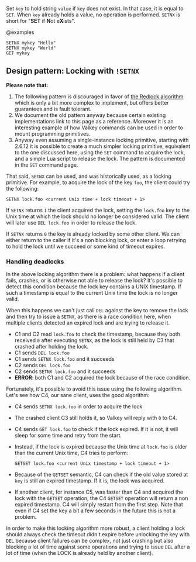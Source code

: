 Set `key` to hold string `value` if `key` does not exist.
In that case, it is equal to `SET`.
When `key` already holds a value, no operation is performed.
`SETNX` is short for "**SET** if **N**ot e**X**ists".

@examples

```cli
SETNX mykey "Hello"
SETNX mykey "World"
GET mykey
```

## Design pattern: Locking with `!SETNX`

**Please note that:**

1. The following pattern is discouraged in favor of [the Redlock algorithm](https://valkey.io/topics/distlock) which is only a bit more complex to implement, but offers better guarantees and is fault tolerant.
2. We document the old pattern anyway because certain existing implementations link to this page as a reference. Moreover it is an interesting example of how Valkey commands can be used in order to mount programming primitives.
3. Anyway even assuming a single-instance locking primitive, starting with 2.6.12 it is possible to create a much simpler locking primitive, equivalent to the one discussed here, using the `SET` command to acquire the lock, and a simple Lua script to release the lock. The pattern is documented in the `SET` command page.

That said, `SETNX` can be used, and was historically used, as a locking primitive. For example, to acquire the lock of the key `foo`, the client could try the
following:

```
SETNX lock.foo <current Unix time + lock timeout + 1>
```

If `SETNX` returns `1` the client acquired the lock, setting the `lock.foo` key
to the Unix time at which the lock should no longer be considered valid.
The client will later use `DEL lock.foo` in order to release the lock.

If `SETNX` returns `0` the key is already locked by some other client.
We can either return to the caller if it's a non blocking lock, or enter a loop
retrying to hold the lock until we succeed or some kind of timeout expires.

### Handling deadlocks

In the above locking algorithm there is a problem: what happens if a client
fails, crashes, or is otherwise not able to release the lock?
It's possible to detect this condition because the lock key contains a UNIX
timestamp.
If such a timestamp is equal to the current Unix time the lock is no longer
valid.

When this happens we can't just call `DEL` against the key to remove the lock
and then try to issue a `SETNX`, as there is a race condition here, when
multiple clients detected an expired lock and are trying to release it.

* C1 and C2 read `lock.foo` to check the timestamp, because they both received
  `0` after executing `SETNX`, as the lock is still held by C3 that crashed
  after holding the lock.
* C1 sends `DEL lock.foo`
* C1 sends `SETNX lock.foo` and it succeeds
* C2 sends `DEL lock.foo`
* C2 sends `SETNX lock.foo` and it succeeds
* **ERROR**: both C1 and C2 acquired the lock because of the race condition.

Fortunately, it's possible to avoid this issue using the following algorithm.
Let's see how C4, our sane client, uses the good algorithm:

*   C4 sends `SETNX lock.foo` in order to acquire the lock

*   The crashed client C3 still holds it, so Valkey will reply with `0` to C4.

*   C4 sends `GET lock.foo` to check if the lock expired.
    If it is not, it will sleep for some time and retry from the start.

*   Instead, if the lock is expired because the Unix time at `lock.foo` is older
    than the current Unix time, C4 tries to perform:

    ```
    GETSET lock.foo <current Unix timestamp + lock timeout + 1>
    ```

*   Because of the `GETSET` semantic, C4 can check if the old value stored at
    `key` is still an expired timestamp.
    If it is, the lock was acquired.

*   If another client, for instance C5, was faster than C4 and acquired the lock
    with the `GETSET` operation, the C4 `GETSET` operation will return a non
    expired timestamp.
    C4 will simply restart from the first step.
    Note that even if C4 set the key a bit a few seconds in the future this is
    not a problem.

In order to make this locking algorithm more robust, a
client holding a lock should always check the timeout didn't expire before
unlocking the key with `DEL` because client failures can be complex, not just
crashing but also blocking a lot of time against some operations and trying
to issue `DEL` after a lot of time (when the LOCK is already held by another
client).
